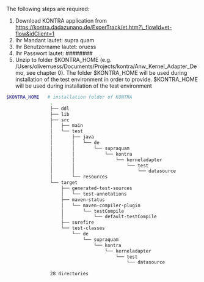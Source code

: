 The following steps are required:

1. Download KONTRA application from https://kontra.dadazunano.de/ExperTrack/et.htm?\_flowId=et-flow&idClient=1
  1. Ihr Mandant lautet: supra quam
  2. Ihr Benutzername lautet: oruess
  3. Ihr Passwort lautet: \#\#\#\#\#\#\#\#
2. Unzip to folder $KONTRA\_HOME (e.g. /Users/oliverruess/Documents/Projects/kontra/Anw\_Kernel\_Adapter\_Demo, see chapter 0). The folder $KONTRA\_HOME will be used during installation of the test environment in order to provide. $KONTRA\_HOME will be used during installation of the test environment

```sh
$KONTRA_HOME   # installation folder of KONTRA
                .
                ├── ddl
                ├── lib
                ├── src
                │   ├── main
                │   └── test
                │       ├── java
                │       │   └── de
                │       │       └── supraquam
                │       │           └── kontra
                │       │               └── kerneladapter
                │       │                   └── test
                │       │                       └── datasource
                │       └── resources
                └── target
                    ├── generated-test-sources
                    │   └── test-annotations
                    ├── maven-status
                    │   └── maven-compiler-plugin
                    │       └── testCompile
                    │           └── default-testCompile
                    ├── surefire
                    └── test-classes
                        └── de
                            └── supraquam
                                └── kontra
                                    └── kerneladapter
                                        └── test
                                            └── datasource
                
                28 directories
                

```